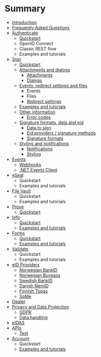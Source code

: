 # Summary

* [Introduction](README.md)
* [Frequently Asked Questions](faq/README.md)
* [Authenticate](identification/README.md)
  * [Quickstart](identification/quickstart.md)
  * OpenID Connect
  * Classic REST flow
  * Examples and tutorials
* [Sign](signature/README.md)
  * [Quickstart](signature/get-started.md)
  * [Attachments and dialogs](signature/attachments-and-dialogs.md)
    * [Attachments](signature/attachments-and-dialogs/attachments.md)
    * [Dialogs](signature/attachments-and-dialogs/dialogs.md)
  * [Events, redirect settings and files ](signature/events-and-files.md)
    * Events
    * Files
    * [Redirect settings](signature/events-and-files/redirect-settings.md)
  * [Examples and tutorials](signature/examples-and-tutorials.md)
  * [Other information](signature/other-information.md)
    * [Error codes](signature/error-codes.md)
  * [Signature formats, data and eid](signature/signature-formats-and-data-to-sign.md)
    * [Data to sign](signature/data-to-sign.md)
    * [Eid providers / signature methods](signature/eid-providers.md)
    * [Signature formats](signature/signature-formats.md)
  * [Styling and notifications](signature/styling-and-notifications.md)
    * [Notifications](signature/styling-and-notifications/notifications.md)
    * [Styling](signature/styling-and-notifications/styling.md)
* [Events](events/README.md)
  * [Webhooks](events/webhooks.md)
  * [.NET Events Client](events/net-events-client.md)
* [eSeal](eseal.md)
  * Quickstart
  * Examples and tutorials
* [File Vault](file-vault.md)
  * Quickstart
  * Examples and tutorials
* [Prove](audit-log/README.md)
  * [Quickstart](audit-log/quickstart.md)
* [Info](extra-information/README.md)
  * [Quickstart](extra-information/quickstart.md)
  * [Examples and tutorials](extra-information/examples-and-tutorials.md)
* [Forms](forms/README.md)
  * [Quickstart](forms/quickstart.md)
  * [Examples and tutorials](forms/examples-and-tutorials.md)
* [Validate](validation/README.md)
  * Quickstart
  * Examples and tutorials
* [eID Providers](eid-providers/README.md)
  * [Norwegian BankID](eid-providers/norwegian-bankid.md)
  * [Norwegian Buypass](eid-providers/buypass.md)
  * [Swedish BankID](eid-providers/swedish-bankid.md)
  * [Danish NemID](eid-providers/nemid.md)
  * [Finnish Tupas](eid-providers/tupas.md)
  * [SoMe](eid-providers/some.md)
* [Dealer](dealer/README.md)
* [Privacy and Data Protection](GDPR/README.md)
  * [GDPR](GDPR/gdpr.md)
  * [Data handling](data-handling.md)
* [eIDAS](eidas.md)
* [APIs](apis.md)
  * [Test](apis/test.md)
* [Account](account/README.md)
  * Quickstart
  * [Examples and tutorials](account/examples-and-tutorials.md)

